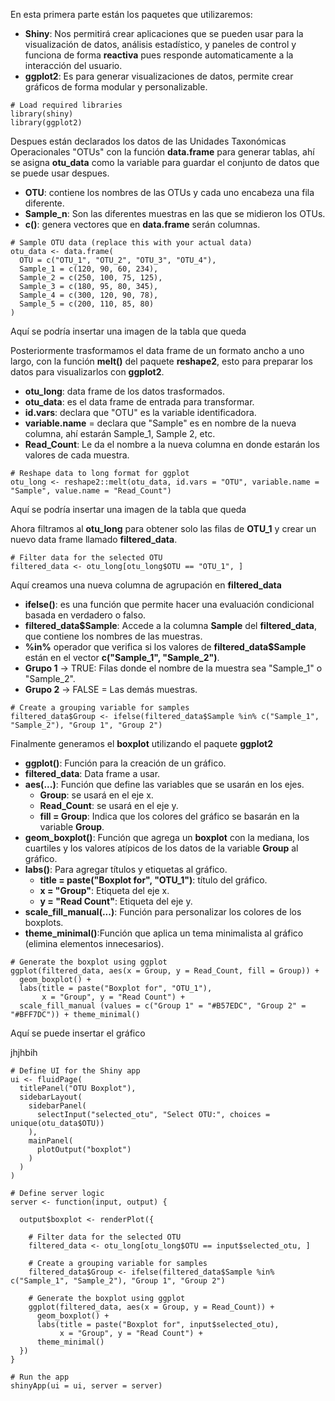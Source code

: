 En esta primera parte están los paquetes que utilizaremos:  
- **Shiny**: Nos permitirá crear aplicaciones que se pueden usar para la visualización de datos, análisis estadístico, y paneles de control y funciona de forma **reactiva** pues responde automaticamente a la interacción del usuario.  
- **ggplot2**: Es para generar visualizaciones de datos, permite crear gráficos de forma modular y personalizable.
```
# Load required libraries
library(shiny)
library(ggplot2)
```
Despues están declarados los datos de las Unidades Taxonómicas Operacionales "OTUs" con la función **data.frame** para generar tablas, ahí se asigna **otu_data** como la variable para guardar el conjunto de datos que se puede usar despues.  
- **OTU**: contiene los nombres de las OTUs y cada uno encabeza una fila diferente.  
- **Sample_n**: Son las diferentes muestras en las que se midieron los OTUs.  
- **c()**: genera vectores que en **data.frame** serán columnas.  
```
# Sample OTU data (replace this with your actual data)
otu_data <- data.frame(
  OTU = c("OTU_1", "OTU_2", "OTU_3", "OTU_4"),
  Sample_1 = c(120, 90, 60, 234),
  Sample_2 = c(250, 100, 75, 125),
  Sample_3 = c(180, 95, 80, 345),
  Sample_4 = c(300, 120, 90, 78),
  Sample_5 = c(200, 110, 85, 80)
)
```
Aquí se podría insertar una imagen de la tabla que queda

Posteriormente trasformamos el data frame de un formato ancho a uno largo, con la función **melt()** del paquete **reshape2**, esto para preparar los datos para visualizarlos con **ggplot2**.  
- **otu_long**: data frame de los datos trasformados.
- **otu_data**: es el data frame de entrada para transformar.
- **id.vars**: declara que "OTU" es la variable identificadora.  
- **variable.name** = declara que "Sample" es en nombre de la nueva columna, ahí estarán Sample_1, Sample 2, etc.  
- **Read_Count**: Le da el nombre a la nueva columna en donde estarán los valores de cada muestra.
```
# Reshape data to long format for ggplot
otu_long <- reshape2::melt(otu_data, id.vars = "OTU", variable.name = "Sample", value.name = "Read_Count")
```
Aquí se podría insertar una imagen de la tabla que queda

Ahora filtramos al **otu_long** para obtener solo las filas de **OTU_1** y crear un nuevo data frame llamado **filtered_data**.  
```
# Filter data for the selected OTU
filtered_data <- otu_long[otu_long$OTU == "OTU_1", ]
```
Aquí  creamos una nueva columna de agrupación en **filtered_data**  
- **ifelse()**: es una función que permite hacer una evaluación condicional basada en verdadero o falso.
- **filtered_data$Sample**: Accede a la columna **Sample** del **filtered_data**, que contiene los nombres de las muestras.
- **%in%** operador que verifica si los valores de **filtered_data$Sample** están en el vector **c("Sample_1", "Sample_2")**.
- **Grupo 1** -> TRUE: Filas donde el nombre de la muestra sea "Sample_1" o "Sample_2".
- **Grupo 2** -> FALSE = Las demás muestras.
```
# Create a grouping variable for samples
filtered_data$Group <- ifelse(filtered_data$Sample %in% c("Sample_1", "Sample_2"), "Group 1", "Group 2")
```
Finalmente generamos el **boxplot** utilizando el paquete **ggplot2**  
- **ggplot()**: Función para la creación de un gráfico.
- **filtered_data**: Data frame a usar.
- **aes(...)**: Función que define las variables que se usarán en los ejes.
  - **Group**: se usará en el eje x.
  - **Read_Count**: se usará en el eje y.
  - **fill = Group**: Indica que los colores del gráfico se basarán en la variable **Group**.
- **geom_boxplot()**: Función que agrega un **boxplot** con la mediana, los cuartiles y los valores atípicos de los datos de la variable **Group** al gráfico.
- **labs()**: Para agregar títulos y etiquetas al gráfico.
  - **title = paste("Boxplot for", "OTU_1")**: título del gráfico.
  - **x = "Group"**: Etiqueta del eje x.
  - **y = "Read Count"**: Etiqueta del eje y.
- **scale_fill_manual(...)**: Función para personalizar los colores de los boxplots.
- **theme_minimal()**:Función que aplica un tema minimalista al gráfico (elimina elementos innecesarios).
```
# Generate the boxplot using ggplot
ggplot(filtered_data, aes(x = Group, y = Read_Count, fill = Group)) +
  geom_boxplot() +
  labs(title = paste("Boxplot for", "OTU_1"),
       x = "Group", y = "Read Count") +
  scale_fill_manual (values = c("Group 1" = "#B57EDC", "Group 2" = "#BFF7DC")) + theme_minimal()
```
Aquí se puede insertar el gráfico

jhjhbih
```
# Define UI for the Shiny app
ui <- fluidPage(
  titlePanel("OTU Boxplot"),
  sidebarLayout(
    sidebarPanel(
      selectInput("selected_otu", "Select OTU:", choices = unique(otu_data$OTU))
    ),
    mainPanel(
      plotOutput("boxplot")
    )
  )
)
```

```
# Define server logic
server <- function(input, output) {
  
  output$boxplot <- renderPlot({
```

```    
    # Filter data for the selected OTU
    filtered_data <- otu_long[otu_long$OTU == input$selected_otu, ]
```

```    
    # Create a grouping variable for samples
    filtered_data$Group <- ifelse(filtered_data$Sample %in% c("Sample_1", "Sample_2"), "Group 1", "Group 2")
```

```    
    # Generate the boxplot using ggplot
    ggplot(filtered_data, aes(x = Group, y = Read_Count)) +
      geom_boxplot() +
      labs(title = paste("Boxplot for", input$selected_otu),
           x = "Group", y = "Read Count") +
      theme_minimal()
  })
}
```

```
# Run the app
shinyApp(ui = ui, server = server)
```
